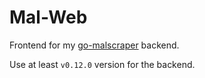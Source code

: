 # Mal-Web

Frontend for my [go-malscraper](https://github.com/rl404/go-malscraper) backend.

Use at least `v0.12.0` version for the backend.